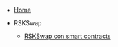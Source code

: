 * [Home](/)

* RSKSwap
  * [RSKSwap con smart contracts](es/rskswap/rskswap-with-smart-contracts.md)

